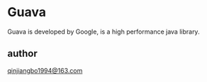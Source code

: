 # Guava
Guava is developed by Google, is a high performance java library.
## author
qinjiangbo1994@163.com
